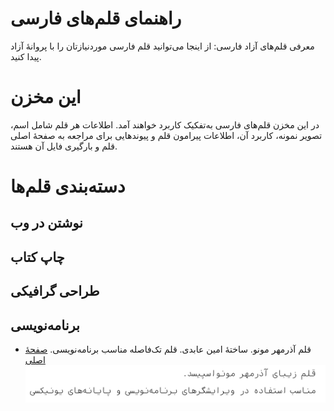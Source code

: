 # راهنمای قلم‌های فارسی
معرفی قلم‌های آزاد فارسی: از اینجا می‌توانید قلم فارسی موردنیازتان را با پروانهٔ آزاد پیدا کنید.

# این مخزن
در این مخزن قلم‌های فارسی به‌تفکیک کاربرد خواهند آمد. اطلاعات هر قلم شامل اسم، تصویر نمونه، کاربرد آن، اطلاعات پیرامون قلم و پیوندهایی برای مراجعه به صفحهٔ اصلی قلم و بارگیری فایل آن هستند.

# دسته‌بندی قلم‌ها

## نوشتن در وب

## چاپ کتاب

## طراحی گرافیکی

## برنامه‌نویسی

- قلم آذرمهر مونو. ساختهٔ امین عابدی. قلم تک‌فاصله مناسب برنامه‌نویسی. [صفحهٔ اصلی](https://github.com/aminabedi68/AzarMehrMonospaced)
  ![نماگرفت قلم آذرمهر مونو](img/azarmehrmonospaced_screenshot.png)
